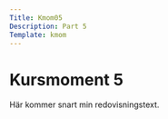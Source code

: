 ```yaml
---
Title: Kmom05
Description: Part 5
Template: kmom
---
```


Kursmoment 5
==================

Här kommer snart min redovisningstext.
